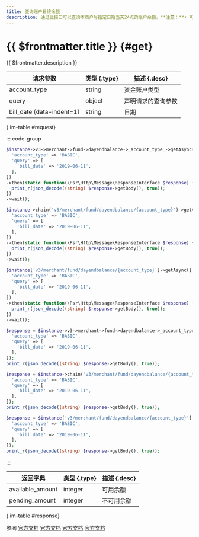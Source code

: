 ```yaml
---
title: 查询账户日终余额
description: 通过此接口可以查询本商户号指定日期当天24点的账户余额。**注意：**• 可查询90天内的日终余额。• 当日日终余额在次日生成，建议商户在上午 10 点以后查询。
---
```


# {{ $frontmatter.title }} {#get}

{{ $frontmatter.description }}

| 请求参数 | 类型 {.type} | 描述 {.desc}
| --- | --- | ---
| account_type | string | 资金账户类型
| query | object | 声明请求的查询参数
| bill_date {data-indent=1} | string | 日期

{.im-table #request}

::: code-group

```php [异步纯链式]
$instance->v3->merchant->fund->dayendbalance->_account_type_->getAsync([
  'account_type' => 'BASIC',
  'query' => [
    'bill_date' => '2019-06-11',
  ],
])
->then(static function(\Psr\Http\Message\ResponseInterface $response) {
  print_r(json_decode((string) $response->getBody(), true));
})
->wait();
```

```php [异步声明式]
$instance->chain('v3/merchant/fund/dayendbalance/{account_type}')->getAsync([
  'account_type' => 'BASIC',
  'query' => [
    'bill_date' => '2019-06-11',
  ],
])
->then(static function(\Psr\Http\Message\ResponseInterface $response) {
  print_r(json_decode((string) $response->getBody(), true));
})
->wait();
```

```php [异步属性式]
$instance['v3/merchant/fund/dayendbalance/{account_type}']->getAsync([
  'account_type' => 'BASIC',
  'query' => [
    'bill_date' => '2019-06-11',
  ],
])
->then(static function(\Psr\Http\Message\ResponseInterface $response) {
  print_r(json_decode((string) $response->getBody(), true));
})
->wait();
```

```php [同步纯链式]
$response = $instance->v3->merchant->fund->dayendbalance->_account_type_->get([
  'account_type' => 'BASIC',
  'query' => [
    'bill_date' => '2019-06-11',
  ],
]);
print_r(json_decode((string) $response->getBody(), true));
```

```php [同步声明式]
$response = $instance->chain('v3/merchant/fund/dayendbalance/{account_type}')->get([
  'account_type' => 'BASIC',
  'query' => [
    'bill_date' => '2019-06-11',
  ],
]);
print_r(json_decode((string) $response->getBody(), true));
```

```php [同步属性式]
$response = $instance['v3/merchant/fund/dayendbalance/{account_type}']->get([
  'account_type' => 'BASIC',
  'query' => [
    'bill_date' => '2019-06-11',
  ],
]);
print_r(json_decode((string) $response->getBody(), true));
```

:::

| 返回字典 | 类型 {.type} | 描述 {.desc}
| --- | --- | ---
| available_amount | integer | 可用余额
| pending_amount | integer | 不可用余额

{.im-table #response}

参阅 [官方文档](https://pay.weixin.qq.com/wiki/doc/apiv3/wxpay/ecommerce/amount/chapter3_4.shtml) [官方文档](https://pay.weixin.qq.com/wiki/doc/apiv3_partner/Offline/apis/chapter4_1_21.shtml) [官方文档](https://pay.weixin.qq.com/wiki/doc/apiv3/wxpay/ecommerce/amount/chapter3_4.shtml) [官方文档](https://pay.weixin.qq.com/docs/partner/apis/ecommerce-balance/accounts/query-day-end-balance.html)
